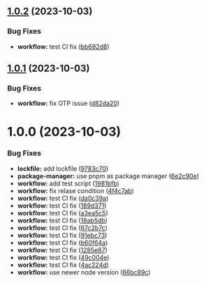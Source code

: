 ## [1.0.2](https://github.com/TouhidTushar/nodeauthwarden/compare/v1.0.1...v1.0.2) (2023-10-03)


### Bug Fixes

* **workflow:** test CI fix ([bb692d8](https://github.com/TouhidTushar/nodeauthwarden/commit/bb692d87fa47c7f1133bccd73bcc623d2b0cc8cb))

## [1.0.1](https://github.com/TouhidTushar/nodeauthwarden/compare/v1.0.0...v1.0.1) (2023-10-03)


### Bug Fixes

* **workflow:** fix OTP issue ([d82da20](https://github.com/TouhidTushar/nodeauthwarden/commit/d82da20574c8e73e14c8cecfe2c29a7c891b3294))

# 1.0.0 (2023-10-03)


### Bug Fixes

* **lockfile:** add lockfile ([9783c70](https://github.com/TouhidTushar/nodeauthwarden/commit/9783c70a4b50b21345735f236f83c94105f5087e))
* **package-manager:** use pnpm as package manager ([6e2c90e](https://github.com/TouhidTushar/nodeauthwarden/commit/6e2c90eb11590aac074da78d755fe88c7e78c48c))
* **workflow:** add test script ([1981bfb](https://github.com/TouhidTushar/nodeauthwarden/commit/1981bfb84c35c490b210799e445d5f8d271a0ade))
* **workflow:** fix relase condition ([4f4c7ab](https://github.com/TouhidTushar/nodeauthwarden/commit/4f4c7ab1bf66b734e3e8eb08782378dfcdc8e5b9))
* **workflow:** test CI fix ([da0c39a](https://github.com/TouhidTushar/nodeauthwarden/commit/da0c39adb2cb979df88654bffe8b2b03a0cb3243))
* **workflow:** test CI fix ([189d371](https://github.com/TouhidTushar/nodeauthwarden/commit/189d371c80c981d86d2033a1582f14ddc7d62b23))
* **workflow:** test CI fix ([a3ea5c5](https://github.com/TouhidTushar/nodeauthwarden/commit/a3ea5c5aa062d90671c7294c50712db3f4a0efb7))
* **workflow:** test CI fix ([18ab5db](https://github.com/TouhidTushar/nodeauthwarden/commit/18ab5db776161a1c79760fc92c779957fc679788))
* **workflow:** test CI fix ([67c2b7c](https://github.com/TouhidTushar/nodeauthwarden/commit/67c2b7c77801d2b682004a9f4af7e89fec0f58db))
* **workflow:** test CI fix ([91ebc73](https://github.com/TouhidTushar/nodeauthwarden/commit/91ebc73ade49db828bdd5f9ec191c948acf8074e))
* **workflow:** test CI fix ([b60f64a](https://github.com/TouhidTushar/nodeauthwarden/commit/b60f64acc6aaa15e2964f3ab6d0f908411c102df))
* **workflow:** test CI fix ([1285e87](https://github.com/TouhidTushar/nodeauthwarden/commit/1285e8763440475b91034a30e4d43ce7931a01fb))
* **workflow:** test CI fix ([49c004e](https://github.com/TouhidTushar/nodeauthwarden/commit/49c004ea6b831ab9578afd85e4a33ff3f5749d0c))
* **workflow:** test CI fix ([4ac224d](https://github.com/TouhidTushar/nodeauthwarden/commit/4ac224db4100dcfd26094ed715981d8848320a6c))
* **workflow:** use newer node version ([66bc89c](https://github.com/TouhidTushar/nodeauthwarden/commit/66bc89cfbca1a6fec65b9f6da8aa615b2f2b75bd))
